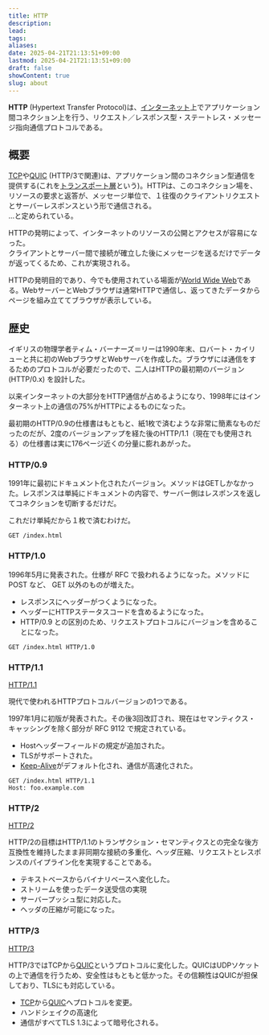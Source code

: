 ```yaml
---
title: HTTP
description: 
lead: 
tags: 
aliases: 
date: 2025-04-21T21:13:51+09:00
lastmod: 2025-04-21T21:13:51+09:00
draft: false
showContent: true
slug: about
---
```

**HTTP** (Hypertext Transfer Protocol)は、[インターネット](../../インターネット.md)上でアプリケーション間コネクション上を行う、リクエスト／レスポンス型・ステートレス・メッセージ指向通信プロトコルである。

## 概要
[TCP](../../transport/tcp/TCP.md)や[QUIC](../../transport/quic/QUIC.md) (HTTP/3で関連)は、アプリケーション間のコネクション型通信を提供する(これを[トランスポート層](../../transport/トランスポート層.md)という)。HTTPは、このコネクション場を、リソースの要求と返答が、メッセージ単位で、１往復のクライアントリクエストとサーバーレスポンスという形で通信される。  
...と定められている。

HTTPの発明によって、インターネットのリソースの公開とアクセスが容易になった。  
クライアントとサーバー間で接続が確立した後にメッセージを送るだけでデータが返ってくるため、これが実現される。

HTTPの発明目的であり、今でも使用されている場面が[World Wide Web](../../web/World%20Wide%20Web.md)である。WebサーバーとWebブラウザは通常HTTPで通信し、返ってきたデータからページを組み立ててブラウザが表示している。

## 歴史
イギリスの物理学者ティム・バーナーズ＝リーは1990年末、ロバート・カイリューと共に初のWebブラウザとWebサーバを作成した。ブラウザには通信をするためのプロトコルが必要だったので、二人はHTTPの最初期のバージョン(HTTP/0.x) を設計した。

以来インターネットの大部分をHTTP通信が占めるようになり、1998年にはインターネット上の通信の75%がHTTPによるものになった。

最初期のHTTP/0.9の仕様書はもともと、紙1枚で済むような非常に簡素なものだったのだが、2度のバージョンアップを経た後のHTTP/1.1（現在でも使用される）の仕様書は実に176ページ近くの分量に膨れあがった。 

### HTTP/0.9

1991年に最初にドキュメント化されたバージョン。メソッドはGETしかなかった。レスポンスは単純にドキュメントの内容で、サーバー側はレスポンスを返してコネクションを切断するだけだ。

これだけ単純だから１枚で済むわけだ。

```http
GET /index.html
```

### HTTP/1.0

1996年5月に発表された。仕様が RFC で扱われるようになった。メソッドに POST など、 GET 以外のものが増えた。

- レスポンスにヘッダーがつくようになった。
- ヘッダーにHTTPステータスコードを含めるようになった。
- HTTP/0.9 との区別のため、リクエストプロトコルにバージョンを含めることになった。

```http
GET /index.html HTTP/1.0
```

### HTTP/1.1
[HTTP/1.1](HTTP1.1.md)

現代で使われるHTTPプロトコルバージョンの1つである。

1997年1月に初版が発表された。その後3回改訂され、現在はセマンティクス・キャッシングを除く部分が RFC 9112 で規定されている。

- Hostヘッダーフィールドの規定が追加された。
- TLSがサポートされた。
- [Keep-Alive](Keep-Alive.md)がデフォルト化され、通信が高速化された。


```http
GET /index.html HTTP/1.1
Host: foo.example.com
```

### HTTP/2
[HTTP/2](HTTP2.md)

HTTP/2の目標はHTTP/1.1のトランザクション・セマンティクスとの完全な後方互換性を維持したまま非同期な接続の多重化、ヘッダ圧縮、リクエストとレスポンスのパイプライン化を実現することである。

- テキストベースからバイナリベースへ変化した。
- ストリームを使ったデータ送受信の実現
- サーバープッシュ型に対応した。
- ヘッダの圧縮が可能になった。

### HTTP/3
[HTTP/3](HTTP3.md)

HTTP/3ではTCPから[QUIC](../../transport/quic/QUIC.md)というプロトコルに変化した。QUICはUDPソケットの上で通信を行うため、安全性はもともと低かった。その信頼性はQUICが担保しており、TLSにも対応している。

- [TCP](../../transport/tcp/TCP.md)から[QUIC](../../transport/quic/QUIC.md)へプロトコルを変更。
- ハンドシェイクの高速化
- 通信がすべてTLS 1.3によって暗号化される。